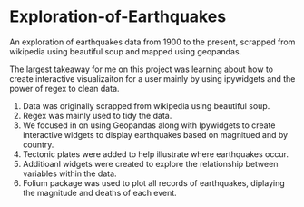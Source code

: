 # Exploration-of-Earthquakes
An exploration of earthquakes data from 1900 to the present, scrapped from wikipedia using beautiful soup and mapped using geopandas. 

The largest takeaway for me on this project was learning about how to create interactive visualizaiton for a user mainly by using ipywidgets and the power of regex to clean data. 
1.  Data was originally scrapped from wikipedia using beautiful soup. 
2.  Regex was mainly used to tidy the data.
3.  We focused in on using Geopandas along with Ipywidgets to create interactive widgets to display earthquakes based on magnitued and by country. 
4.  Tectonic plates were added to help illustrate where earthquakes occur. 
5.  Additioanl widgets were created to explore the relationship between variables within the data.  
6.  Folium package was used to plot all records of earthquakes, diplaying the magnitude and deaths of each event.  
